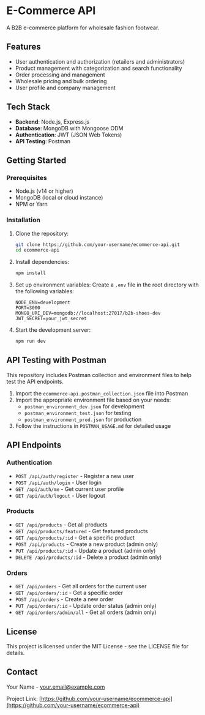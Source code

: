 # E-Commerce API

A B2B e-commerce platform for wholesale fashion footwear.

## Features

- User authentication and authorization (retailers and administrators)
- Product management with categorization and search functionality
- Order processing and management
- Wholesale pricing and bulk ordering
- User profile and company management

## Tech Stack

- **Backend**: Node.js, Express.js
- **Database**: MongoDB with Mongoose ODM
- **Authentication**: JWT (JSON Web Tokens)
- **API Testing**: Postman

## Getting Started

### Prerequisites

- Node.js (v14 or higher)
- MongoDB (local or cloud instance)
- NPM or Yarn

### Installation

1. Clone the repository:
   ```bash
   git clone https://github.com/your-username/ecommerce-api.git
   cd ecommerce-api
   ```

2. Install dependencies:
   ```bash
   npm install
   ```

3. Set up environment variables:
   Create a `.env` file in the root directory with the following variables:
   ```
   NODE_ENV=development
   PORT=3000
   MONGO_URI_DEV=mongodb://localhost:27017/b2b-shoes-dev
   JWT_SECRET=your_jwt_secret
   ```

4. Start the development server:
   ```bash
   npm run dev
   ```

## API Testing with Postman

This repository includes Postman collection and environment files to help test the API endpoints.

1. Import the `ecommerce-api.postman_collection.json` file into Postman
2. Import the appropriate environment file based on your needs:
   - `postman_environment_dev.json` for development
   - `postman_environment_test.json` for testing
   - `postman_environment_prod.json` for production
3. Follow the instructions in `POSTMAN_USAGE.md` for detailed usage

## API Endpoints

### Authentication
- `POST /api/auth/register` - Register a new user
- `POST /api/auth/login` - User login
- `GET /api/auth/me` - Get current user profile
- `GET /api/auth/logout` - User logout

### Products
- `GET /api/products` - Get all products
- `GET /api/products/featured` - Get featured products
- `GET /api/products/:id` - Get a specific product
- `POST /api/products` - Create a new product (admin only)
- `PUT /api/products/:id` - Update a product (admin only)
- `DELETE /api/products/:id` - Delete a product (admin only)

### Orders
- `GET /api/orders` - Get all orders for the current user
- `GET /api/orders/:id` - Get a specific order
- `POST /api/orders` - Create a new order
- `PUT /api/orders/:id` - Update order status (admin only)
- `GET /api/orders/admin/all` - Get all orders (admin only)

## License

This project is licensed under the MIT License - see the LICENSE file for details.

## Contact

Your Name - your.email@example.com

Project Link: [https://github.com/your-username/ecommerce-api](https://github.com/your-username/ecommerce-api) 